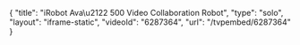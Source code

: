 {
    "title": "iRobot Ava\u2122 500 Video Collaboration Robot",
    "type": "solo",
    "layout": "iframe-static",
    "videoId": "6287364",
    "url": "\/tvpembed\/6287364"
}